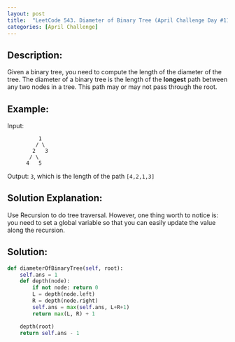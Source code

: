 ```yaml
---
layout: post
title:  "LeetCode 543. Diameter of Binary Tree (April Challenge Day #11)" 
categories: [April Challenge]
---
```

## Description:
Given a binary tree, you need to compute the length of the diameter of the tree. The diameter of a binary tree is the length of the **longest** path between any two nodes in a tree. This path may or may not pass through the root.

## Example:
Input: 
```
          1
         / \
        2   3
       / \     
      4   5  
```

Output: `3`, which is the length of the path `[4,2,1,3]`

## Solution Explanation:
Use Recursion to do tree traversal. However, one thing worth to notice is: you need to set a global variable so that you can easily update the value along the recursion.

## Solution:

```python
def diameterOfBinaryTree(self, root):
    self.ans = 1
    def depth(node):
        if not node: return 0
        L = depth(node.left)
        R = depth(node.right)
        self.ans = max(self.ans, L+R+1)
        return max(L, R) + 1

    depth(root)
    return self.ans - 1
```
